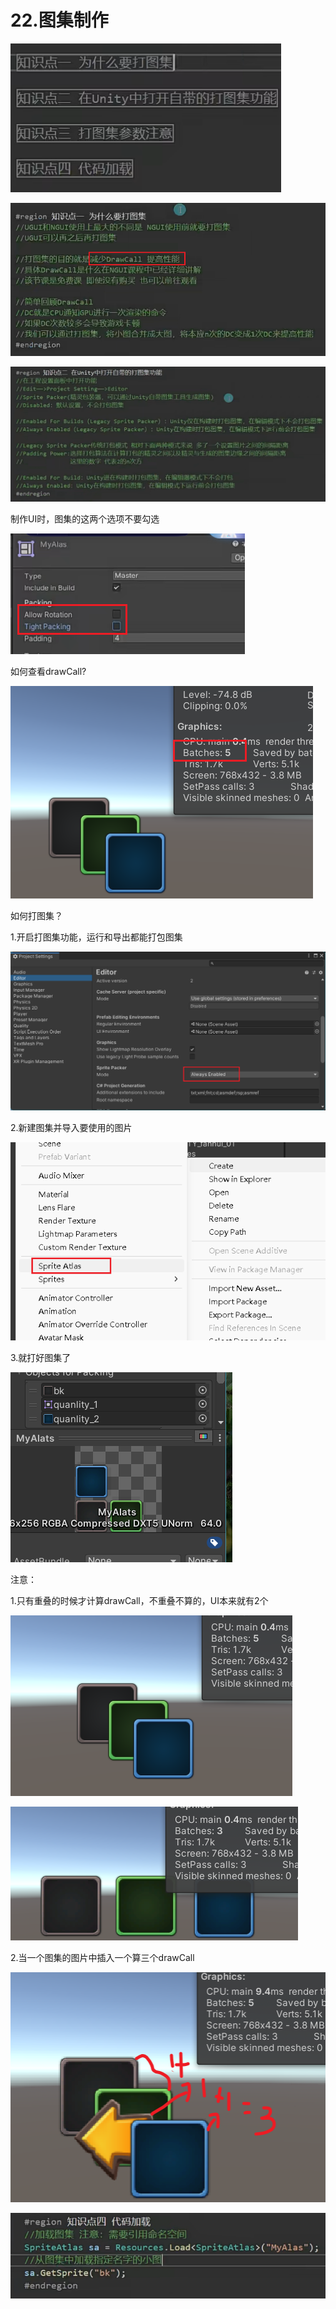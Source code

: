 # 22.图集制作

![20d038e4d9710e8945927fbd0dba9f2b.png](image/20d038e4d9710e8945927fbd0dba9f2b.png)

![9ed8661774bdbb2eed5d6ae97c83b629.png](image/9ed8661774bdbb2eed5d6ae97c83b629.png)

![8b800b4bc1f1d2ed8dabe7088f379237.png](image/8b800b4bc1f1d2ed8dabe7088f379237.png)

制作UI时，图集的这两个选项不要勾选

![b0666268dc60967d649bf478ddde61bb.png](image/b0666268dc60967d649bf478ddde61bb.png)

如何查看drawCall?

![c917cfb0992a8fdbf51cc4f5ebc65bd4.png](image/c917cfb0992a8fdbf51cc4f5ebc65bd4.png)

如何打图集？

1.开启打图集功能，运行和导出都能打包图集

![71b9f8cf59c0910d4ad500349f300b61.png](image/71b9f8cf59c0910d4ad500349f300b61.png)

2.新建图集并导入要使用的图片

![5721df11763eaa2be53ed6e563fe2bb3.png](image/5721df11763eaa2be53ed6e563fe2bb3.png)

3.就打好图集了

![40dbe8dfc0b0148863f96c6c813a8a4e.png](image/40dbe8dfc0b0148863f96c6c813a8a4e.png)

注意：

1.只有重叠的时候才计算drawCall，不重叠不算的，UI本来就有2个

![df5882edb222192c187d165fe9f8e78b.png](image/df5882edb222192c187d165fe9f8e78b.png)

![6dddd23bf4618c5f56a142db4f988d5e.png](image/6dddd23bf4618c5f56a142db4f988d5e.png)

2.当一个图集的图片中插入一个算三个drawCall

![b1c55a9ef0c67dac51bb3172f80d6995.png](image/b1c55a9ef0c67dac51bb3172f80d6995.png)

![d8e63c159745e9ab49c181045f289491.png](image/d8e63c159745e9ab49c181045f289491.png)

 
